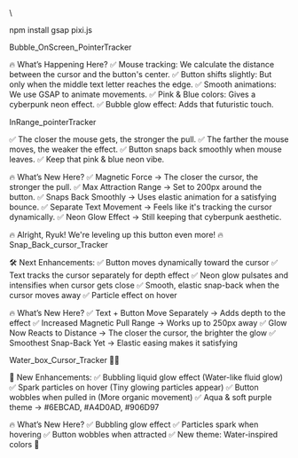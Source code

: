  \

npm install gsap pixi.js




Bubble_OnScreen_PointerTracker

🔥 What’s Happening Here?
✅ Mouse tracking: We calculate the distance between the cursor and the button's center.
✅ Button shifts slightly: But only when the middle text letter reaches the edge.
✅ Smooth animations: We use GSAP to animate movements.
✅ Pink & Blue colors: Gives a cyberpunk neon effect.
✅ Bubble glow effect: Adds that futuristic touch.


InRange_pointerTracker

✅ The closer the mouse gets, the stronger the pull.
✅ The farther the mouse moves, the weaker the effect.
✅ Button snaps back smoothly when mouse leaves.
✅ Keep that pink & blue neon vibe.

🔥 What’s New Here?
✅ Magnetic Force → The closer the cursor, the stronger the pull.
✅ Max Attraction Range → Set to 200px around the button.
✅ Snaps Back Smoothly → Uses elastic animation for a satisfying bounce.
✅ Separate Text Movement → Feels like it's tracking the cursor dynamically.
✅ Neon Glow Effect → Still keeping that cyberpunk aesthetic.



🔥 Alright, Ryuk! We're leveling up this button even more! 🔥
Snap_Back_cursor_Tracker

🛠️ Next Enhancements:
✅ Button moves dynamically toward the cursor
✅ Text tracks the cursor separately for depth effect
✅ Neon glow pulsates and intensifies when cursor gets close
✅ Smooth, elastic snap-back when the cursor moves away
✅ Particle effect on hover

🔥 What’s New Here?
✅ Text + Button Move Separately → Adds depth to the effect
✅ Increased Magnetic Pull Range → Works up to 250px away
✅ Glow Now Reacts to Distance → The closer the cursor, the brighter the glow
✅ Smoothest Snap-Back Yet → Elastic easing makes it satisfying



Water_box_Cursor_Tracker 🌊✨

🔹 New Enhancements:
✅ Bubbling liquid glow effect (Water-like fluid glow)
✅ Spark particles on hover (Tiny glowing particles appear)
✅ Button wobbles when pulled in (More organic movement)
✅ Aqua & soft purple theme → #6EBCAD, #A4D0AD, #906D97

🔥 What’s New Here?
✅ Bubbling glow effect
✅ Particles spark when hovering
✅ Button wobbles when attracted
✅ New theme: Water-inspired colors 🌊



